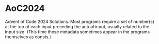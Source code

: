 # AoC2024
Advent of Code 2024 Solutions. Most programs require a set of number(s) at the top of each input preceding the actual input, usually related to the input size. (This time these metadata sometimes appear in the programs themselves as consts.)
